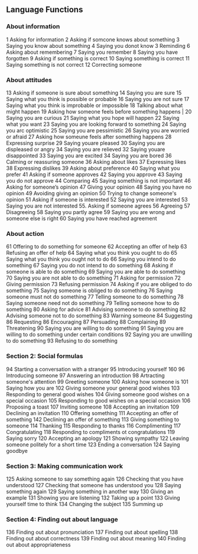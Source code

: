## Language Functions

### About information

1 Asking for information
2 Asking if somcone knows about something
3 Saying you know about something
4 Saying you donot know
3 Reminding
6 Asking about remembering
7 Saying you remember
8 Saying you have forgotten
9 Asking if something is correct
10 Saying something is correct
11 Saying something is not correct
12 Correcting someone

### About attitudes

13 Asking if someone is sure about something
14 Saying you are sure
15 Saying what you think is possible or probable
16 Saying you are not sure
17 Saying what you think is improbable or impossible
18 Talking about what might happen
19 Asking how someone feels before something happens |
20 Saying you are curious
21 Saying what you hope will happen
22 Saying what you want
23 Saying you are looking forward to something
24 Saying you arc optimistic
25 Saying you are pessimistic
26 Saying you are worried or afraid
27 Asking how someune feels after something happens
28 Expressing surprise
29 Saying youare pleased
30 Saying you are displeased or angry
34 Saying you are relieved
32 Saying youare disappointed
33 Saying you are excited
34 Saying you are bored
36 Calming or reassuring someone
36 Asking about likes
37 Expressing likes
38 Expressing dislikes
39 Asking about preference
40 Saying what you prefer
41 Asking if someone approves
42 Saying you approve
43 Saying you do not approve
44 Comparing
45 Saying something is not important
46 Asking for someone’s opinion
47 Giving your opinion
48 Saying you have no opinion
49 Avoiding giving an opinion
50 Trying to change someone's opinion
51 Asking if someone is interested
52 Saying you are interested
53 Saying you are not interested
55. Asking if someone agrees
56 Agreeing
57 Disagreeing
58 Saying you partly agree
59 Saying you are wrong and someone else is right
60 Saying you have reached agreement

### About action

61 Offering to do something for someone
62 Accepting an offer of help
63 Refusing an offer of help
64 Saying what you think you ought to do
65 Saying what you think you ought not to do
66 Saying you intend to do something
67 Saying you do not intend to do something
68 Asking if someone is able to do something
69 Saying you are able to do something
70 Saying you are not able to do something
71 Asking for permission
72 Giving permission
73 Refusing permission
74 Asking if you are obliged to do something
75 Saying someone is obliged to do something
76 Saying someone must not do something
77 Telling someone to do something
78 Saying someone need not do something
79 Telling someone how to do something
80 Asking for advice
81 Advising someone to do something
82 Advising someone not to do something
83 Warning someone
84 Suggesting
86 Requesting
86 Encouraging
87 Persuading
88 Complaining
89 Threatening
90 Saying you are willing to do something
91 Saying you are willing to do something under certain conditions
92 Saying you are unwilling to do something
93 Refusing to do something

### Section 2: Social formulas

94 Starting a conversation with a stranger
95 Introducing yourself 160
96 Introducing someone
97 Answering an introduction
98 Artracting someone's attention
99 Greeting someone
100 Asking how someone is
101 Saying how you are
102 Giving someone your general good wishes
103 Responding to general good wishes
104 Giving someone good wishes on a special occasion
105 Responding to good wishes on a special occasion
106 Proposing a toast
107 Inviting someone
108 Accepting an invitation
109 Declining an invitation
110 Offering something
111 Accepting an offer of something
142 Declining an offer of something
113 Giving something to someone
114 Thanking
115 Responding to thanks
116 Complimenting
117 Congratulating
118 Responding to compliments ot congratulations
119 Saying sorry
120 Accepting an apology
121 Showing sympathy
122 Leaving someone politely for a short time
123 Ending a conversation
124 Saying goodbye

### Section 3: Making communication work

125 Asking someone to say something again
126 Checking that you have understood
127 Checking that someone has understood you
128 Saying something again
129 Saying something in another way
130 Giving an example
131 Showing you are listening
132 Taking up a point
133 Giving yourself time to think
134 Changing the subject
135 Summing up

### Section 4: Finding out about language

136 Finding out about pronunciation
137 Finding out about spelling
138 Finding out about correctness
139 Finding out about meaning
140 Finding out about appropriateness

